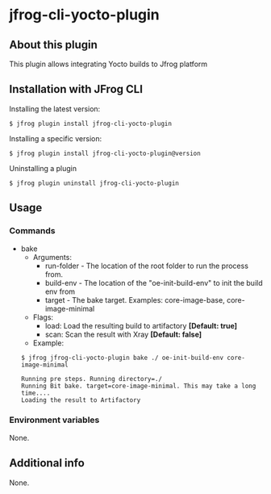 # jfrog-cli-yocto-plugin

## About this plugin
This plugin allows integrating Yocto builds to Jfrog platform

## Installation with JFrog CLI
Installing the latest version:

`$ jfrog plugin install jfrog-cli-yocto-plugin`

Installing a specific version:

`$ jfrog plugin install jfrog-cli-yocto-plugin@version`

Uninstalling a plugin

`$ jfrog plugin uninstall jfrog-cli-yocto-plugin`

## Usage
### Commands
* bake
    - Arguments:
        - run-folder - The location of the root folder to run the process from.
        - build-env - The location of the "oe-init-build-env" to init the build env from
        - target - The bake target. Examples: core-image-base, core-image-minimal
    - Flags:
        - load: Load the resulting build to artifactory **[Default: true]**
        - scan: Scan the result with Xray **[Default: false]**
    - Example:
    ```
  $ jfrog jfrog-cli-yocto-plugin bake ./ oe-init-build-env core-image-minimal
  
    Running pre steps. Running directory=./
    Running Bit bake. target=core-image-minimal. This may take a long time....
    Loading the result to Artifactory

  ```

### Environment variables
None.

## Additional info
None.
